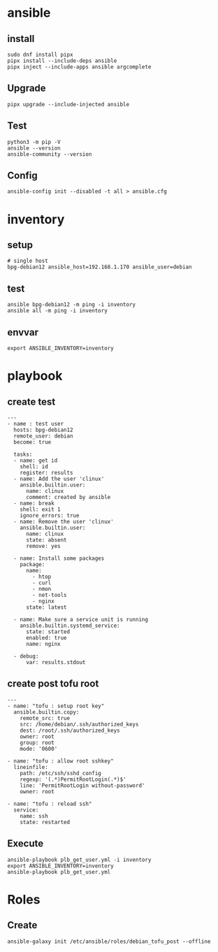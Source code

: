 # ansible
## install
    sudo dnf install pipx
    pipx install --include-deps ansible
    pipx inject --include-apps ansible argcomplete
## Upgrade
    pipx upgrade --include-injected ansible
## Test
    python3 -m pip -V
    ansible --version
    ansible-community --version
## Config
    ansible-config init --disabled -t all > ansible.cfg

# inventory
## setup
    # single host
    bpg-debian12 ansible_host=192.168.1.170 ansible_user=debian
## test
    ansible bpg-debian12 -m ping -i inventory
    ansible all -m ping -i inventory
## envvar
    export ANSIBLE_INVENTORY=inventory
    
# playbook
## create test
```
---
- name : test user
  hosts: bpg-debian12
  remote_user: debian
  become: true

  tasks:
  - name: get id
    shell: id
    register: results
  - name: Add the user 'clinux'
    ansible.builtin.user:
      name: clinux
      comment: created by ansible
  - name: break
    shell: exit 1
    ignore_errors: true
  - name: Remove the user 'clinux'
    ansible.builtin.user:
      name: clinux
      state: absent
      remove: yes

  - name: Install some packages
    package:
      name:
        - htop
        - curl
        - nmon
        - net-tools
        - nginx
      state: latest

  - name: Make sure a service unit is running
    ansible.builtin.systemd_service:
      state: started
      enabled: true
      name: nginx

  - debug:
      var: results.stdout 
```
## create post tofu root
```
---
- name: "tofu : setup root key"
  ansible.builtin.copy:
    remote_src: true
    src: /home/debian/.ssh/authorized_keys
    dest: /root/.ssh/authorized_keys
    owner: root
    group: root
    mode: '0600'

- name: "tofu : allow root sshkey"
  lineinfile:
    path: /etc/ssh/sshd_config
    regexp: '(.*)PermitRootLogin(.*)$'
    line: 'PermitRootLogin without-password'
    owner: root

- name: "tofu : reload ssh"
  service:
    name: ssh
    state: restarted
```

## Execute
    ansible-playbook plb_get_user.yml -i inventory
    export ANSIBLE_INVENTORY=inventory
    ansible-playbook plb_get_user.yml


# Roles 
## Create 
    ansible-galaxy init /etc/ansible/roles/debian_tofu_post --offline